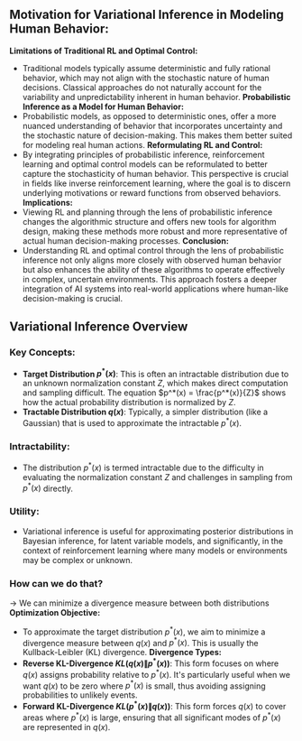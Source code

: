 ## Motivation for Variational Inference in Modeling Human Behavior:
**Limitations of Traditional RL and Optimal Control:**
- Traditional models typically assume deterministic and fully rational behavior, which may not align with the stochastic nature of human decisions. Classical approaches do not naturally account for the variability and unpredictability inherent in human behavior.
**Probabilistic Inference as a Model for Human Behavior:**
- Probabilistic models, as opposed to deterministic ones, offer a more nuanced understanding of behavior that incorporates uncertainty and the stochastic nature of decision-making. This makes them better suited for modeling real human actions.
**Reformulating RL and Control:**
- By integrating principles of probabilistic inference, reinforcement learning and optimal control models can be reformulated to better capture the stochasticity of human behavior. This perspective is crucial in fields like inverse reinforcement learning, where the goal is to discern underlying motivations or reward functions from observed behaviors.
**Implications:**
- Viewing RL and planning through the lens of probabilistic inference changes the algorithmic structure and offers new tools for algorithm design, making these methods more robust and more representative of actual human decision-making processes.
**Conclusion:**
- Understanding RL and optimal control through the lens of probabilistic inference not only aligns more closely with observed human behavior but also enhances the ability of these algorithms to operate effectively in complex, uncertain environments. This approach fosters a deeper integration of AI systems into real-world applications where human-like decision-making is crucial.

## Variational Inference Overview
### Key Concepts:
- **Target Distribution $p^*(x)$**: This is often an intractable distribution due to an unknown normalization constant $Z$, which makes direct computation and sampling difficult. The equation $p^*(x) = \frac{p^*(x)}{Z}$ shows how the actual probability distribution is normalized by $Z$.
- **Tractable Distribution $q(x)$**: Typically, a simpler distribution (like a Gaussian) that is used to approximate the intractable $p^*(x)$.
### Intractability:
- The distribution $p^*(x)$ is termed intractable due to the difficulty in evaluating the normalization constant $Z$ and challenges in sampling from $p^*(x)$ directly.
### Utility:
- Variational inference is useful for approximating posterior distributions in Bayesian inference, for latent variable models, and significantly, in the context of reinforcement learning where many models or environments may be complex or unknown.
### How can we do that?
-> We can minimize a divergence measure between both distributions
**Optimization Objective:**
- To approximate the target distribution $p^*(x)$, we aim to minimize a divergence measure between $q(x)$ and $p^*(x)$. This is usually the Kullback-Leibler (KL) divergence.
**Divergence Types:**
- **Reverse KL-Divergence $KL(q(x) \| p^*(x))$**: This form focuses on where $q(x)$ assigns probability relative to $p^*(x)$. It's particularly useful when we want $q(x)$ to be zero where $p^*(x)$ is small, thus avoiding assigning probabilities to unlikely events.
- **Forward KL-Divergence $KL(p^*(x) \| q(x))$**: This form forces $q(x)$ to cover areas where $p^*(x)$ is large, ensuring that all significant modes of $p^*(x)$ are represented in $q(x)$.

